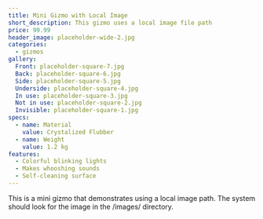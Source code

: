 ```yaml
---
title: Mini Gizmo with Local Image
short_description: This gizmo uses a local image file path
price: 99.99
header_image: placeholder-wide-2.jpg
categories:
  - gizmos
gallery:
  Front: placeholder-square-7.jpg
  Back: placeholder-square-6.jpg
  Side: placeholder-square-5.jpg
  Underside: placeholder-square-4.jpg
  In use: placeholder-square-3.jpg
  Not in use: placeholder-square-2.jpg
  Invisible: placeholder-square-1.jpg
specs:
  - name: Material
    value: Crystalized Flubber
  - name: Weight
    value: 1.2 kg
features:
  - Colorful blinking lights
  - Makes whooshing sounds
  - Self-cleaning surface
---
```


This is a mini gizmo that demonstrates using a local image path. The system should look for the image in the /images/ directory.
